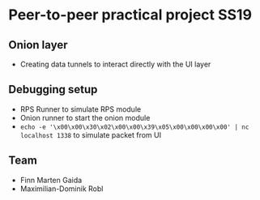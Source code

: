 # Peer-to-peer practical project SS19
## Onion layer
- Creating data tunnels to interact directly with the UI layer

## Debugging setup
- RPS Runner to simulate RPS module
- Onion runner to start the onion module
- `echo -e '\x00\x00\x30\x02\x00\x00\x39\x05\x00\x00\x00\x00' | nc localhost 1338` to simulate packet from UI

## Team
- Finn Marten Gaida
- Maximilian-Dominik Robl
